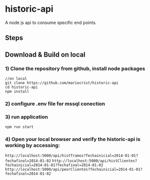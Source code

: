 #  historic-api 

A node js api to consume specific end points.     

## Steps

## Download & Build on local

### 1) Clone the repository from github, install node packages

``` 
//on local
git clone https://github.com/mariocrist/historic-api
cd historic-api
npm install
```
### 2) configure .env file for mssql conection 

### 3) run application 

``` 
npm run start
```

### 4) Open your local browser and verify the historic-api is working by accessing:     
`http://localhost:5000/api/histTramos?fechainicial=2014-01-01?fechafinal=2014-01-02`
`http://localhost:5000/api/histClientes?fechainicial=2014-01-01?fechafinal=2014-01-02`
`http://localhost:5000/api/peorClientes?fechainicial=2014-01-01?fechafinal=2014-01-02`